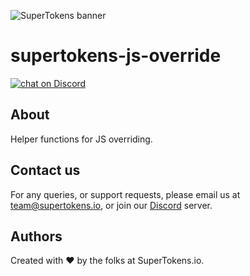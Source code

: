 ![SuperTokens banner](https://raw.githubusercontent.com/supertokens/supertokens-logo/master/images/Artboard%20%E2%80%93%2027%402x.png)

# supertokens-js-override

<a href="https://supertokens.io/discord">
<img src="https://img.shields.io/discord/603466164219281420.svg?logo=discord"
    alt="chat on Discord"></a>
    
## About
Helper functions for JS overriding.

## Contact us

For any queries, or support requests, please email us at team@supertokens.io, or join our [Discord](supertokens.io/discord) server.

## Authors

Created with :heart: by the folks at SuperTokens.io.